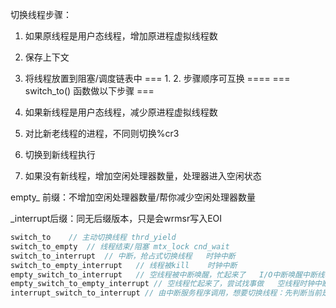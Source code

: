 切换线程步骤：

1. 如果原线程是用户态线程，增加原进程虚拟线程数
2. 保存上下文
3. 将线程放置到阻塞/调度链表中
=== 1. 2. 步骤顺序可互换 ====
=== switch\_to() 函数做以下步骤 ===
4. 如果新线程是用户态线程，减少原进程虚拟线程数
5. 对比新老线程的进程，不同则切换%cr3
6. 切换到新线程执行

4. 如果没有新线程，增加空闲处理器数量，处理器进入空闲状态

empty\_ 前缀：不增加空闲处理器数量/帮你减少空闲处理器数量

\_interrupt后缀：同无后缀版本，只是会wrmsr写入EOI

```c
switch_to    // 主动切换线程 thrd_yield
switch_to_empty  // 线程结束/阻塞 mtx_lock cnd_wait
switch_to_interrupt  // 中断，抢占式切换线程   时钟中断
switch_to_empty_interrupt   // 线程被kill    时钟中断
empty_switch_to_interrupt   // 空线程被中断唤醒，忙起来了   I/O中断唤醒中断线程
empty_switch_to_empty_interrupt // 空线程忙起来了，尝试找事做   空线程时钟中断
interrupt_switch_to_interrupt // 由中断服务程序调用，想要切换线程：先判断当前是否有线程，有则返回，无（空线程）则运行empty_switch_to_interrupt    I/O中断
```
